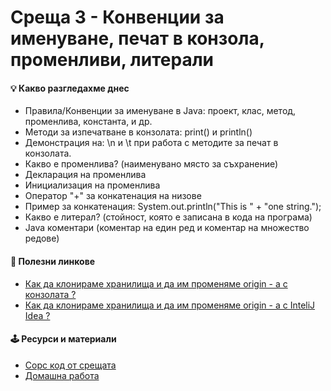 # Среща 3 - Конвенции за именуване, печат в конзола, променливи, литерали
 
#### 💡 Какво разгледахме днес
- Правила/Конвенции за именуване в Java: проект, клас, метод, променлива, константа, и др.
- Методи за изпечатване в конзолата: print() и println()
- Демонстрация на: \n и \t при работа с методите за печат в конзолата.
- Какво е променлива? (наименувано място за съхранение)
- Декларация на променлива
- Инициализация на променлива
- Оператор "+" за конкатенация на низове
- Пример за конкатенация: System.out.println("This is " + "one string.");
- Какво е литерал? (стойност, която е записана в кода на програма)
- Java коментари (коментар на един ред и коментар на множество редове)

#### 🔗 Полезни линкове
- [Как да клонираме хранилища и да им променяме origin - a с конзолата ? ](../../extra/how_to_clone_and_change_origin_with_console/README.md)
- [Как да клонираме хранилища и да им променяме origin - a с InteliJ Idea ? ](../../extra/how_to_clone_and_change_origin_with_intelij/README.md)

#### 🕹️ Ресурси и материали
- [Сорс код от срещата](./cw/)
- [Домашна работа](./hw/)